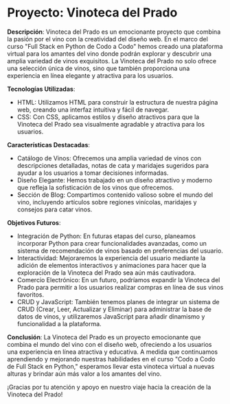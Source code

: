 # Proyecto: Vinoteca del Prado

**Descripción**:
Vinoteca del Prado es un emocionante proyecto que combina la pasión por el vino con la creatividad del diseño web. En el marco del curso "Full Stack en Python de Codo a Codo" hemos creado una plataforma virtual para los amantes del vino donde podrán explorar y descubrir una amplia variedad de vinos exquisitos. La Vinoteca del Prado no solo ofrece una selección única de vinos, sino que también proporciona una experiencia en línea elegante y atractiva para los usuarios.

**Tecnologías Utilizadas**:
- HTML: Utilizamos HTML para construir la estructura de nuestra página web, creando una interfaz intuitiva y fácil de navegar.
- CSS: Con CSS, aplicamos estilos y diseño atractivos para que la Vinoteca del Prado sea visualmente agradable y atractiva para los usuarios.

**Características Destacadas**:
- Catálogo de Vinos: Ofrecemos una amplia variedad de vinos con descripciones detalladas, notas de cata y maridajes sugeridos para ayudar a los usuarios a tomar decisiones informadas.
- Diseño Elegante: Hemos trabajado en un diseño atractivo y moderno que refleja la sofisticación de los vinos que ofrecemos.
- Sección de Blog: Compartimos contenido valioso sobre el mundo del vino, incluyendo artículos sobre regiones vinícolas, maridajes y consejos para catar vinos.

**Objetivos Futuros**:
- Integración de Python: En futuras etapas del curso, planeamos incorporar Python para crear funcionalidades avanzadas, como un sistema de recomendación de vinos basado en preferencias del usuario.
- Interactividad: Mejoraremos la experiencia del usuario mediante la adición de elementos interactivos y animaciones para hacer que la exploración de la Vinoteca del Prado sea aún más cautivadora.
- Comercio Electrónico: En un futuro, podríamos expandir la Vinoteca del Prado para permitir a los usuarios realizar compras en línea de sus vinos favoritos.
- CRUD y JavaScript: También tenemos planes de integrar un sistema de CRUD (Crear, Leer, Actualizar y Eliminar) para administrar la base de datos de vinos, y utilizaremos JavaScript para añadir dinamismo y funcionalidad a la plataforma.

**Conclusión**:
La Vinoteca del Prado es un proyecto emocionante que combina el mundo del vino con el diseño web, ofreciendo a los usuarios una experiencia en línea atractiva y educativa. A medida que continuamos aprendiendo y mejorando nuestras habilidades en el curso "Codo a Codo de Full Stack en Python," esperamos llevar esta vinoteca virtual a nuevas alturas y brindar aún más valor a los amantes del vino.

¡Gracias por tu atención y apoyo en nuestro viaje hacia la creación de la Vinoteca del Prado!
